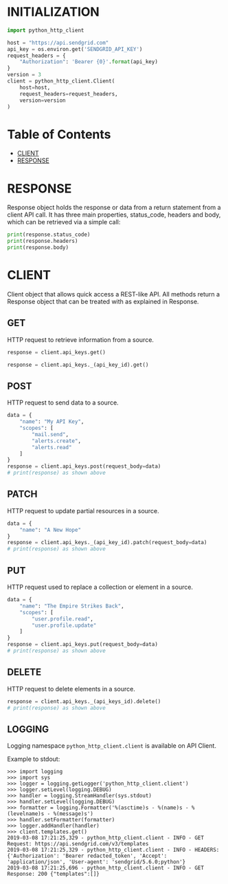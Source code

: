 # INITIALIZATION

```python
import python_http_client

host = "https://api.sendgrid.com"
api_key = os.environ.get('SENDGRID_API_KEY')
request_headers = {
    "Authorization": 'Bearer {0}'.format(api_key)
}
version = 3
client = python_http_client.Client(
    host=host,
    request_headers=request_headers,
    version=version
)
```

# Table of Contents

* [CLIENT](#client)
* [RESPONSE](#response)

<a name="response"></a>
# RESPONSE

Response object holds the response or data from a return statement from a client API call. It has three main properties, status_code, headers and body, which can be retrieved via a simple call:

```python
print(response.status_code)
print(response.headers)
print(response.body)
```

<a name="client"></a>
# CLIENT
Client object that allows quick access a REST-like API. All methods return a Response object that can be treated with as explained in Response.

## GET
HTTP request to retrieve information from a source.

```python
response = client.api_keys.get()
```

```python
response = client.api_keys._(api_key_id).get()
```

## POST
HTTP request to send data to a source.

```python
data = {
    "name": "My API Key",
    "scopes": [
        "mail.send",
        "alerts.create",
        "alerts.read"
    ]
}
response = client.api_keys.post(request_body=data)
# print(response) as shown above
```

## PATCH
HTTP request to update partial resources in a source.

```python
data = {
    "name": "A New Hope"
}
response = client.api_keys._(api_key_id).patch(request_body=data)
# print(response) as shown above
```

## PUT
HTTP request used to replace a collection or element in a source.

```python
data = {
	"name": "The Empire Strikes Back",
	"scopes": [
		"user.profile.read",
		"user.profile.update"
	]
}
response = client.api_keys.put(request_body=data)
# print(response) as shown above
```

## DELETE
HTTP request to delete elements in a source.

```python
response = client.api_keys._(api_keys_id).delete()
# print(response) as shown above
```

## LOGGING
Logging namespace `python_http_client.client` is available on API Client.

Example to stdout:

```
>>> import logging
>>> import sys
>>> logger = logging.getLogger('python_http_client.client')
>>> logger.setLevel(logging.DEBUG)
>>> handler = logging.StreamHandler(sys.stdout)
>>> handler.setLevel(logging.DEBUG)
>>> formatter = logging.Formatter('%(asctime)s - %(name)s - %(levelname)s - %(message)s')
>>> handler.setFormatter(formatter)
>>> logger.addHandler(handler)
>>> client.templates.get()
2019-03-08 17:21:25,329 - python_http_client.client - INFO - GET Request: https://api.sendgrid.com/v3/templates
2019-03-08 17:21:25,329 - python_http_client.client - INFO - HEADERS: {'Authorization': 'Bearer redacted_token', 'Accept': 'application/json', 'User-agent': 'sendgrid/5.6.0;python'}
2019-03-08 17:21:25,696 - python_http_client.client - INFO - GET Response: 200 {"templates":[]}
```
